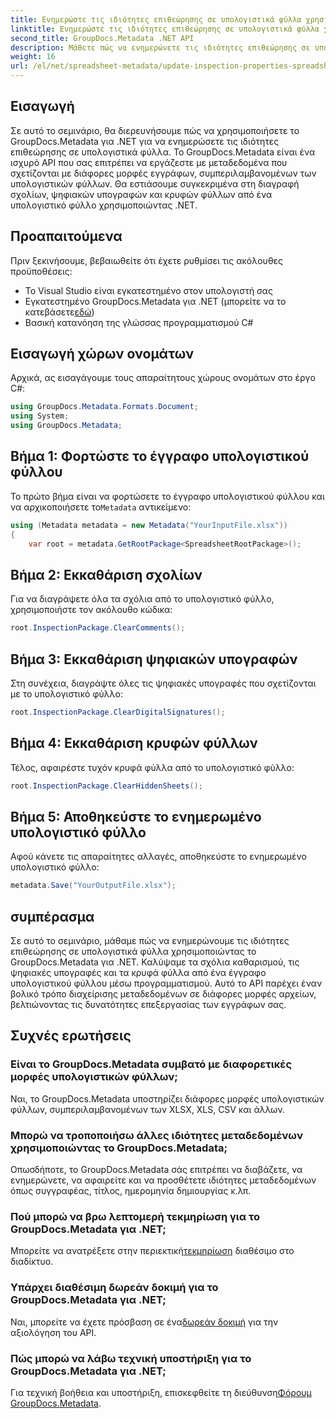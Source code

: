 ```yaml
---
title: Ενημερώστε τις ιδιότητες επιθεώρησης σε υπολογιστικά φύλλα χρησιμοποιώντας .NET
linktitle: Ενημερώστε τις ιδιότητες επιθεώρησης σε υπολογιστικά φύλλα χρησιμοποιώντας .NET
second_title: GroupDocs.Metadata .NET API
description: Μάθετε πώς να ενημερώνετε τις ιδιότητες επιθεώρησης σε υπολογιστικά φύλλα χρησιμοποιώντας το GroupDocs.Metadata για .NET. Διαχειριστείτε τα σχόλια, τις υπογραφές και τα κρυφά φύλλα με ευκολία.
weight: 16
url: /el/net/spreadsheet-metadata/update-inspection-properties-spreadsheets/
---
```

## Εισαγωγή
Σε αυτό το σεμινάριο, θα διερευνήσουμε πώς να χρησιμοποιήσετε το GroupDocs.Metadata για .NET για να ενημερώσετε τις ιδιότητες επιθεώρησης σε υπολογιστικά φύλλα. Το GroupDocs.Metadata είναι ένα ισχυρό API που σας επιτρέπει να εργάζεστε με μεταδεδομένα που σχετίζονται με διάφορες μορφές εγγράφων, συμπεριλαμβανομένων των υπολογιστικών φύλλων. Θα εστιάσουμε συγκεκριμένα στη διαγραφή σχολίων, ψηφιακών υπογραφών και κρυφών φύλλων από ένα υπολογιστικό φύλλο χρησιμοποιώντας .NET.
## Προαπαιτούμενα
Πριν ξεκινήσουμε, βεβαιωθείτε ότι έχετε ρυθμίσει τις ακόλουθες προϋποθέσεις:
- Το Visual Studio είναι εγκατεστημένο στον υπολογιστή σας
-  Εγκατεστημένο GroupDocs.Metadata για .NET (μπορείτε να το κατεβάσετε[εδώ](https://releases.groupdocs.com/metadata/net/))
- Βασική κατανόηση της γλώσσας προγραμματισμού C#

## Εισαγωγή χώρων ονομάτων
Αρχικά, ας εισαγάγουμε τους απαραίτητους χώρους ονομάτων στο έργο C#:
```csharp
using GroupDocs.Metadata.Formats.Document;
using System;
using GroupDocs.Metadata;
```
## Βήμα 1: Φορτώστε το έγγραφο υπολογιστικού φύλλου
 Το πρώτο βήμα είναι να φορτώσετε το έγγραφο υπολογιστικού φύλλου και να αρχικοποιήσετε το`Metadata` αντικείμενο:
```csharp
using (Metadata metadata = new Metadata("YourInputFile.xlsx"))
{
    var root = metadata.GetRootPackage<SpreadsheetRootPackage>();
```
## Βήμα 2: Εκκαθάριση σχολίων
Για να διαγράψετε όλα τα σχόλια από το υπολογιστικό φύλλο, χρησιμοποιήστε τον ακόλουθο κώδικα:
```csharp
root.InspectionPackage.ClearComments();
```
## Βήμα 3: Εκκαθάριση ψηφιακών υπογραφών
Στη συνέχεια, διαγράψτε όλες τις ψηφιακές υπογραφές που σχετίζονται με το υπολογιστικό φύλλο:
```csharp
root.InspectionPackage.ClearDigitalSignatures();
```
## Βήμα 4: Εκκαθάριση κρυφών φύλλων
Τέλος, αφαιρέστε τυχόν κρυφά φύλλα από το υπολογιστικό φύλλο:
```csharp
root.InspectionPackage.ClearHiddenSheets();
```
## Βήμα 5: Αποθηκεύστε το ενημερωμένο υπολογιστικό φύλλο
Αφού κάνετε τις απαραίτητες αλλαγές, αποθηκεύστε το ενημερωμένο υπολογιστικό φύλλο:
```csharp
metadata.Save("YourOutputFile.xlsx");
```

## συμπέρασμα
Σε αυτό το σεμινάριο, μάθαμε πώς να ενημερώνουμε τις ιδιότητες επιθεώρησης σε υπολογιστικά φύλλα χρησιμοποιώντας το GroupDocs.Metadata για .NET. Καλύψαμε τα σχόλια καθαρισμού, τις ψηφιακές υπογραφές και τα κρυφά φύλλα από ένα έγγραφο υπολογιστικού φύλλου μέσω προγραμματισμού. Αυτό το API παρέχει έναν βολικό τρόπο διαχείρισης μεταδεδομένων σε διάφορες μορφές αρχείων, βελτιώνοντας τις δυνατότητες επεξεργασίας των εγγράφων σας.

## Συχνές ερωτήσεις
### Είναι το GroupDocs.Metadata συμβατό με διαφορετικές μορφές υπολογιστικών φύλλων;
Ναι, το GroupDocs.Metadata υποστηρίζει διάφορες μορφές υπολογιστικών φύλλων, συμπεριλαμβανομένων των XLSX, XLS, CSV και άλλων.
### Μπορώ να τροποποιήσω άλλες ιδιότητες μεταδεδομένων χρησιμοποιώντας το GroupDocs.Metadata;
Οπωσδήποτε, το GroupDocs.Metadata σάς επιτρέπει να διαβάζετε, να ενημερώνετε, να αφαιρείτε και να προσθέτετε ιδιότητες μεταδεδομένων όπως συγγραφέας, τίτλος, ημερομηνία δημιουργίας κ.λπ.
### Πού μπορώ να βρω λεπτομερή τεκμηρίωση για το GroupDocs.Metadata για .NET;
 Μπορείτε να ανατρέξετε στην περιεκτική[τεκμηρίωση](https://tutorials.groupdocs.com/metadata/net/) διαθέσιμο στο διαδίκτυο.
### Υπάρχει διαθέσιμη δωρεάν δοκιμή για το GroupDocs.Metadata για .NET;
 Ναι, μπορείτε να έχετε πρόσβαση σε ένα[δωρεάν δοκιμή](https://releases.groupdocs.com/) για την αξιολόγηση του API.
### Πώς μπορώ να λάβω τεχνική υποστήριξη για το GroupDocs.Metadata για .NET;
 Για τεχνική βοήθεια και υποστήριξη, επισκεφθείτε τη διεύθυνση[Φόρουμ GroupDocs.Metadata](https://forum.groupdocs.com/c/metadata/14).